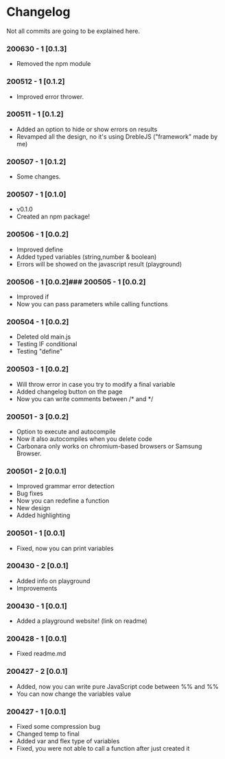 # Changelog

Not all commits are going to be explained here.

### 200630 - 1 [0.1.3]
- Removed the npm module

### 200512 - 1 [0.1.2]
- Improved error thrower.

### 200511 - 1 [0.1.2]
- Added an option to hide or show errors on results
- Revamped all the design, no it's using DrebleJS ("framework" made by me)

### 200507 - 1 [0.1.2]
- Some changes.

### 200507 - 1 [0.1.0]
- v0.1.0
- Created an npm package!

### 200506 - 1 [0.0.2]
- Improved define
- Added typed variables (string,number & boolean)
- Errors will be showed on the javascript result (playground)

### 200506 - 1 [0.0.2]### 200505 - 1 [0.0.2]
- Improved if
- Now you can pass parameters while calling functions

### 200504 - 1 [0.0.2]
- Deleted old main.js
- Testing IF conditional
- Testing "define"

### 200503 - 1 [0.0.2]
- Will throw error in case you try to modify a final variable
- Added changelog button on the page
- Now you can write comments between /* and */

### 200501 - 3 [0.0.2]
- Option to execute and autocompile
- Now it also autocompiles when you delete code 
- Carbonara only works on chromium-based browsers or Samsung Browser.

### 200501 - 2 [0.0.1]
- Improved grammar error detection
- Bug fixes
- Now you can redefine a function
- New design
- Added highlighting

### 200501 - 1 [0.0.1]
- Fixed, now you can print variables

### 200430 - 2 [0.0.1]
- Added info on playground
- Improvements

### 200430 - 1 [0.0.1]
- Added a playground website! (link on readme)

### 200428 - 1 [0.0.1]
- Fixed readme.md

### 200427 - 2 [0.0.1]
- Added, now you can write pure JavaScript code between %% and %%
- You can now change the variables value

### 200427 - 1 [0.0.1]
- Fixed some compression bug
- Changed temp to final
- Added var and flex type of variables
- Fixed, you were not able to call a function after just created it